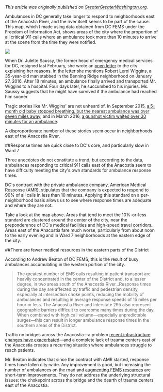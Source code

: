 *This article was originally published on [GreaterGreaterWashington.org](http://greatergreaterwashington.org/post/33374/ambulances-take-longer-to-reach-you-if-you-live-east-of-the-anacostia-river/).*

Ambulances in DC generally take longer to respond to neighborhoods east of the Anacostia River, and the river itself seems to be part of the cause. This map, which I made using data obtained from DC FEMS under the Freedom of Information Act, shows areas of the city where the proportion of all critical 911 calls where an ambulance took more than 10 minutes to arrive at the scene from the time they were notified.

![](/Visuals/FEMS-Final_500.png)

When Dr. Julette Saussy, the former head of emergency medical services for DC, resigned last February, she wrote an [open letter](http://dcist.com/2016/02/_dr_jullette_saussy_resignation.php) to the city explaining her reasons. In the letter she mentions Robert Leroi Wiggins, a 35-year-old man stabbed in the Benning Ridge neighborhood on January 27, 2016. After 18 minutes, an ambulance finally arrived and transported Mr. Wiggins to a hospital. Four days later, he succumbed to his injuries. Ms. Saussy suggests that he might have survived if the ambulance had reached him sooner.

Tragic stories like Mr. Wiggins' are not unheard of. In September 2015, [a 5-month old baby stopped breathing, but the nearest ambulance was over seven miles away](http://greatergreaterwashington.org/www.nbcwashington.com/news/local/Young-Child-Dies-DC-324211401.html), and in March 2016, [a gunshot victim waited over 30 minutes for an ambulance](http://greatergreaterwashington.org/www.fox5dc.com/news/local-news/104327114-story).

A disproportionate number of these stories seem occur in neighborhoods east of the Anacostia River.

##Response times are quick close to DC's core, and particularly slow in Ward 7

Three anecdotes do not constitute a trend, but according to the data, ambulances responding to critical 911 calls east of the Anacostia seem to have difficulty meeting the city's own standards for ambulance response times.

DC's contract with the private ambulance company, American Medical Response (AMR), stipulates that the company is expected to respond to 90% of all calls in less than 10 minutes. Applying this standard on a per-neighborhood basis allows us to see where response times are adequate and where they are not.

Take a look at the map above. Areas that tend to meet the 10%-or-less standard are clustered around the center of the city, near the preponderance of DC's medical facilities and high-speed travel corridors. Areas east of the Anacostia fare much worse, particularly from about noon to the early evening and in Ward 7 neighborhoods at the eastern edge of the city.

##There are fewer medical resources in the eastern parts of the District

According to Andrew Beaton of DC FEMS, this is the result of busy ambulances accumulating in the western portion of the city.

>The greatest number of EMS calls resulting in patient transport are heavily concentrated in the center of the District and, to a lesser degree, in two areas south of the Anacostia River...Response times during the day are affected by traffic and pedestrian density, especially at intersection choke points, reducing the mobility of ambulances and resulting in average response speeds of 15 miles per hour or less. The Anacostia River and Interstate 295 also represent geographic barriers difficult to overcome many times during the day. When combined with high call volume—especially unpredictable surges—this can result in longer ambulance response times in the southern areas of the District.

Traffic on bridges across the Anacostia—a problem [recent infrastructure changes have exacerbated](http://greatergreaterwashington.org/post/26964/dc-made-it-more-appealing-to-drive-through-east-of-the-river-neighborhoods-to-get-between-maryland-/)—and a complete lack of trauma centers east of the Anacostia creates a recurring situation where ambulances struggle to reach patients.

Mr. Beaton indicates that since the contract with AMR started, response times have fallen city-wide. Any improvement is good, but increasing the number of ambulances on the road and [augmenting FEMS resources](https://www.washingtonpost.com/local/dc-considering-uber-in-place-of-ambulances-for-some-patients/2016/07/11/06ad0732-47b1-11e6-8dac-0c6e4accc5b1_story.html) are short-term improvements. They do not address the underlying structural issues: the chokepoint across the bridge and the dearth of trauma centers east of the Anacostia.

